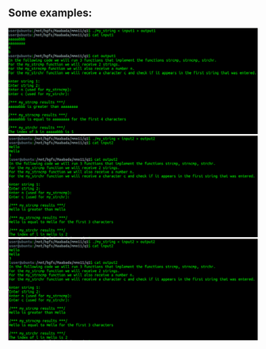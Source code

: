 ## Some examples:

![test1.png](test1/test1.png)
![test2.png](test2/test2.png)
![test3.png](test2/test2.png)
